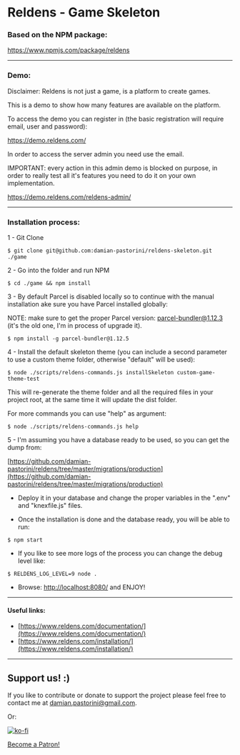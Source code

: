# Reldens - Game Skeleton

### Based on the NPM package:

https://www.npmjs.com/package/reldens

---

### Demo:

Disclaimer: Reldens is not just a game, is a platform to create games.

This is a demo to show how many features are available on the platform.

To access the demo you can register in (the basic registration will require email, user and password):

https://demo.reldens.com/

In order to access the server admin you need use the email.

IMPORTANT: every action in this admin demo is blocked on purpose, in order to really test all it's features you need to do it on your own implementation. 

https://demo.reldens.com/reldens-admin/

---

### Installation process:

1 - Git Clone

`$ git clone git@github.com:damian-pastorini/reldens-skeleton.git ./game`

2 - Go into the folder and run NPM

`$ cd ./game && npm install`

3 - By default Parcel is disabled locally so to continue with the manual installation ake sure you have Parcel installed globally:

NOTE: make sure to get the proper Parcel version: parcel-bundler@1.12.3 (it's the old one, I'm in process of upgrade it).

`$ npm install -g parcel-bundler@1.12.5`

4 - Install the default skeleton theme (you can include a second parameter to use a custom theme folder, otherwise "default" will be used):

`$ node ./scripts/reldens-commands.js installSkeleton custom-game-theme-test`

This will re-generate the theme folder and all the required files in your project root, at the same time it will update the dist folder.

For more commands you can use "help" as argument:

`$ node ./scripts/reldens-commands.js help`

5 - I'm assuming you have a database ready to be used, so you can get the dump from:

[https://github.com/damian-pastorini/reldens/tree/master/migrations/production](https://github.com/damian-pastorini/reldens/tree/master/migrations/production) 

- Deploy it in your database and change the proper variables in the ".env" and "knexfile.js" files. 

- Once the installation is done and the database ready, you will be able to run:

`$ npm start`

- If you like to see more logs of the process you can change the debug level like:

`$ RELDENS_LOG_LEVEL=9 node .`

- Browse: [http://localhost:8080/](http://localhost:8080/) and ENJOY!

---

#### Useful links:
- [https://www.reldens.com/documentation/](https://www.reldens.com/documentation/)
- [https://www.reldens.com/installation/](https://www.reldens.com/installation/)

---

## Support us! :)

If you like to contribute or donate to support the project please feel free to contact me at damian.pastorini@gmail.com.

Or:

[![ko-fi](https://www.ko-fi.com/img/githubbutton_sm.svg)](https://ko-fi.com/I2I81VISA)

[Become a Patron!](https://www.patreon.com/bePatron?u=18074832)
